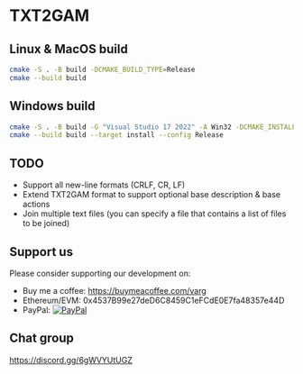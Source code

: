 # TXT2GAM

## Linux & MacOS build

```bash
cmake -S . -B build -DCMAKE_BUILD_TYPE=Release
cmake --build build
```

## Windows build

```bash
cmake -S . -B build -G "Visual Studio 17 2022" -A Win32 -DCMAKE_INSTALL_PREFIX=out
cmake --build build --target install --config Release
```

## TODO

* Support all new-line formats (CRLF, CR, LF)
* Extend TXT2GAM format to support optional base description & base actions
* Join multiple text files (you can specify a file that contains a list of files to be joined)

## Support us

Please consider supporting our development on:
* Buy me a coffee: https://buymeacoffee.com/varg
* Ethereum/EVM: 0x4537B99e27deD6C8459C1eFCdE0E7fa48357e44D
* PayPal: [![PayPal](https://www.paypalobjects.com/en_US/i/btn/btn_donateCC_LG.gif)](https://www.paypal.com/donate/?hosted_button_id=RB8B6EQW4FW6N)

## Chat group

https://discord.gg/6gWVYUtUGZ
